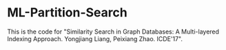 # ML-Partition-Search
This is the code for "Similarity Search in Graph Databases: A Multi-layered Indexing Approach. Yongjiang Liang, Peixiang Zhao. ICDE'17".

